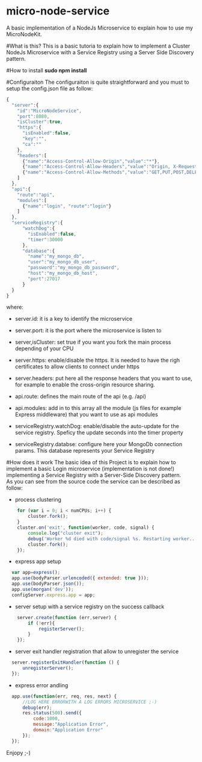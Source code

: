 # micro-node-service
A basic implementation of a NodeJs Microservice to explain how to use my MicroNodeKit.

#What is this?
This is a basic tutoria to explain how to implement a Cluster NodeJs Microservice with a Service Registry 
using a Server Side Discovery pattern.
<br/>

#How to install
<b>sudo npm install</b>

#Configuraiton
The configuraiton is quite straightforward and you must to setup the config.json file as follow:
```javascript
{
  "server":{
    "id":"MicroNodeService",
    "port":8080,
    "isCluster":true,
    "https":{
      "isEnabled":false,
      "key":"",
      "ca":""
    },
    "headers":[
      {"name":"Access-Control-Allow-Origin","value":"*"},
      {"name":"Access-Control-Allow-Headers","value":"Origin, X-Requested-With, Content-Type, Accept"},
      {"name":"Access-Control-Allow-Methods","value":"GET,PUT,POST,DELETE,OPTIONS"}
    ]
  },
  "api":{
    "route":"api",
    "modules":[
      {"name":"login", "route":"login"}
    ]
  },
  "serviceRegistry":{
      "watchDog":{
        "isEnabled":false,
        "timer":30000
      },
      "database":{
        "name":"my_mongo_db",
        "user":"my_mongo_db_user",
        "password":"my_mongo_db_password",
        "host":"my_mongo_db_host",
        "port":27017
      }
  }
}
```
where:
- server.id: it is a key to identify the microservice
- server.port: it is the port where the microservice is listen to
- server,isCluster: set true if you want you fork the main process depending of your CPU
- server.https: enable/disable the https. It is needed to have the righ certificates to allow clients to connect under https
- server.headers: put here all the response headers that you want to use, for example to enable the cross-origin resource sharing.

- api.route: defines the main route of the api (e.g. /api)
- api.modules: add in to this array all the module (js files for example Express middleware) that you want to use as api modules

- serviceRegistry.watchDog: enable/disable the auto-update for the service registry. Speficy the update seconds into the timer property
- serviceRegistry.databse: configure here your MongoDb connection params. This database represents your Service Registry

#How does it work
The basic idea of this Project is to explain how to implement a basic Login microservice (implementation is not done!) implementing a Service Registry with a Server-Side Discovery pattern. 
<br/>
As you can see from the source code the service can be described as follow:
- process clustering
```javascript
    for (var i = 0; i < numCPUs; i++) {
        cluster.fork();
    }
    cluster.on('exit', function(worker, code, signal) {
        console.log("cluster exit");
        debug('Worker %d died with code/signal %s. Restarting worker...', worker.process.pid, signal || code);
        cluster.fork();
    });
```
- express app setup
```javascript
  var app=express();
  app.use(bodyParser.urlencoded({ extended: true }));
  app.use(bodyParser.json());
  app.use(morgan('dev'));
  configServer.express.app = app;
```

- server setup with a service registry on the success callback
```javascript
    server.create(function (err,server) {
        if (!err){
            registerServer();
        }
    }); 
```

- server exit handler registration that allow to unregister the service
```javascript
  server.registerExitHandler(function () {
      unregisterServer();
  });
```
- express error andling

```javascript
  app.use(function(err, req, res, next) {
      //LOG HERE ERRORWITH A LOG ERRORS MICROSERVICE ;-)
      debug(err);
      res.status(500).send({
          code:1000,
          message:"Application Error",
          domain:"Application Error"
      });
  });
```
Enjopy ;-)





